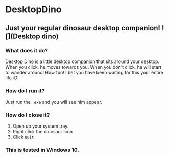 # DesktopDino
Just your regular dinosaur desktop companion!
![](Desktop dino)
 ---
### What does it do?

Desktop Dino is a little desktop companion that sits around your desktop. When you click, he moves towards you. When you don't click, he will start to wander around! How fun! I bet you have been waiting for this your entire life :D!

### How do I run it?

Just run the `.exe` and you will see him appear.

### How do I close it?

1. Open up your system tray.
2. Right click the dinosaur icon
3. Click `Quit`

### This is tested in Windows 10.


 
 
